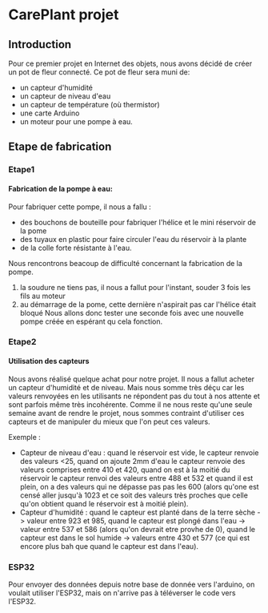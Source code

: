 # CarePlant projet

## Introduction
Pour ce premier projet en Internet des objets, nous avons décidé de créer un pot de fleur connecté. Ce pot de fleur sera muni de:
- un capteur d'humidité
- un capteur de niveau d'eau
- un capteur de température (où thermistor)
- une carte Arduino
- un moteur pour une pompe à eau.

## Etape de fabrication
### Etape1
#### Fabrication de la pompe à eau:
Pour fabriquer cette pompe, il nous a fallu :
- des bouchons de bouteille pour fabriquer l'hélice et le mini réservoir de la pome
- des tuyaux en plastic pour faire circuler l'eau du réservoir à la plante
- de la colle forte résistante à l'eau.

Nous rencontrons beacoup de difficulté concernant la fabrication de la pompe.
1) la soudure ne tiens pas, il nous a fallut pour l'instant, souder 3 fois les fils au moteur
2) au démarrage de la pome, cette dernière n'aspirait pas car l'hélice était bloqué
Nous allons donc tester une seconde fois avec une nouvelle pompe créée en espérant qu cela fonction.

### Etape2
#### Utilisation des capteurs
Nous avons réalisé quelque achat pour notre projet. Il nous a fallut acheter un capteur d'humidité et de niveau.
Mais nous somme très déçu car les valeurs renvoyées en les utilisants ne répondent pas du tout à nos attente et sont parfois même très incohérente.
Comme il ne nous reste qu'une seule semaine avant de rendre le projet, nous sommes contraint d'utiliser ces capteurs et de manipuler du mieux que l'on peut ces valeurs.

Exemple : 
- Capteur de niveau d'eau : quand le réservoir est vide, le capteur renvoie des valeurs <25, quand on ajoute 2mm d'eau le capteur renvoie des valeurs comprises entre 410 et 420, quand on est à la moitié du réservoir le capteur renvoi des valeurs entre 488 et 532 et quand il est plein, on a des valeurs qui ne dépasse pas pas les 600 (alors qu'one est censé aller jusqu'à 1023 et ce soit des valeurs très proches que celle qu'on obtient quand le réservoir est à moitié plein).
- Capteur d'humidité : quand le capteur est planté dans de la terre sèche -> valeur entre 923 et 985, quand le capteur est plongé dans l'eau -> valeur entre 537 et 586 (alors qu'on devrait etre provhe de 0), quand le capteur est dans le sol humide -> valeurs entre 430 et 577 (ce qui est encore plus bah que quand le capteur est dans l'eau).

### ESP32
Pour envoyer des données depuis notre base de donnée vers l'arduino, on voulait utiliser l'ESP32, mais on n'arrive pas à téléverser le code vers l'ESP32.
